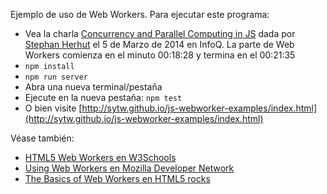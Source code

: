 Ejemplo de uso de Web Workers. Para ejecutar este programa:

* Vea la charla
[Concurrency and Parallel Computing in JS](http://www.infoq.com/presentations/javascript-concurrency-parallelism) dada por [Stephan Herhut](http://herhut.eu/) el 5 de Marzo de 2014 en InfoQ. La parte de Web Workers comienza en el minuto 00:18:28 y termina en el 00:21:35
* `npm install`
* `npm run server`
* Abra una nueva terminal/pestaña
* Ejecute en la nueva pestaña: `npm test`
* O bien visite [http://sytw.github.io/js-webworker-examples/index.html](http://sytw.github.io/js-webworker-examples/index.html)

Véase también:

* [HTML5 Web Workers en W3Schools](http://www.w3schools.com/html/html5_webworkers.asp)
* [Using Web Workers en Mozilla Developer Network](https://developer.mozilla.org/en-US/docs/Web/API/Web_Workers_API/Using_web_workers)
* [The Basics of Web Workers en HTML5 rocks](http://www.html5rocks.com/en/tutorials/workers/basics/)
